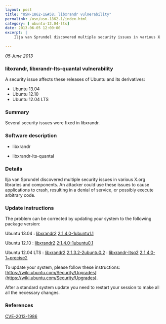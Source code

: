 ```yaml
---
layout: post
title: "USN-1862-1&#58; libxrandr vulnerability"
permalink: /usn/usn-1862-1/index.html
category: [ ubuntu-12.04-lts]
date: 2013-06-05 12:00:00
excerpt: |
    Ilja van Sprundel discovered multiple security issues in various X.org libraries and components. An attacker could use these issues to cause applications to crash, resulting in a denial of service, or possibly execute arbitrary code. 
    
--- 
```

 
 

*05 June 2013*

### libxrandr, libxrandr-lts-quantal vulnerability

A security issue affects these releases of Ubuntu and its derivatives:

* Ubuntu 13.04
* Ubuntu 12.10
* Ubuntu 12.04 LTS

### Summary

Several security issues were fixed in libxrandr. 

### Software description

* libxrandr 

* libxrandr-lts-quantal 

### Details

Ilja van Sprundel discovered multiple security issues in various X.org libraries and components. An attacker could use these issues to cause applications to crash, resulting in a denial of service, or possibly execute arbitrary code. 

### Update instructions

The problem can be corrected by updating your system to the following package version:

Ubuntu 13.04
 : [libxrandr2](https://launchpad.net/ubuntu/+source/libxrandr) <span> [2:1.4.0-1ubuntu1.1](https://launchpad.net/ubuntu/+source/libxrandr/2:1.4.0-1ubuntu1.1) </span> 

Ubuntu 12.10
 : [libxrandr2](https://launchpad.net/ubuntu/+source/libxrandr) <span> [2:1.4.0-1ubuntu0.1](https://launchpad.net/ubuntu/+source/libxrandr/2:1.4.0-1ubuntu0.1) </span> 

Ubuntu 12.04 LTS
 : [libxrandr2](https://launchpad.net/ubuntu/+source/libxrandr) <span> [2:1.3.2-2ubuntu0.2](https://launchpad.net/ubuntu/+source/libxrandr/2:1.3.2-2ubuntu0.2) </span> 
 : [libxrandr-ltsq2](https://launchpad.net/ubuntu/+source/libxrandr-lts-quantal) <span> [2:1.4.0-1~precise2](https://launchpad.net/ubuntu/+source/libxrandr-lts-quantal/2:1.4.0-1~precise2) </span> 

To update your system, please follow these instructions: [https://wiki.ubuntu.com/Security/Upgrades](https://wiki.ubuntu.com/Security/Upgrades).

After a standard system update you need to restart your session to make all all the necessary changes. 

### References

 
 [CVE-2013-1986](http://people.ubuntu.com/~ubuntu-security/cve/CVE-2013-1986)
 

